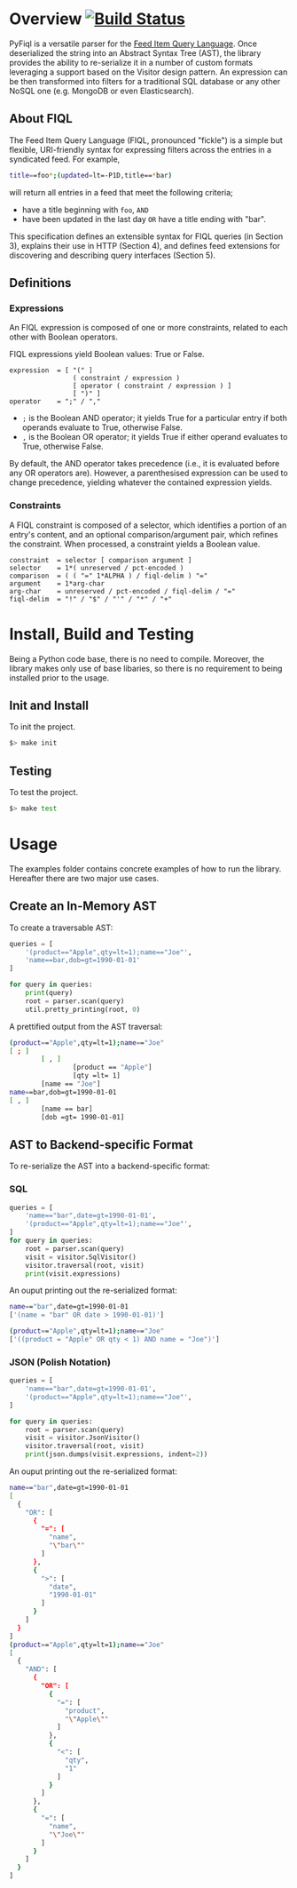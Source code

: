 # Overview [![Build Status](https://travis-ci.org/hailpam/pyfiql.svg?branch=main)](https://travis-ci.org/hailpam/pyfiql)
PyFiql is a versatile parser for the [Feed Item Query Language](https://tools.ietf.org/html/draft-nottingham-atompub-fiql-00). Once deserialized the string into an Abstract Syntax Tree (AST), the library provides the ability to re-serialize it in a number of custom formats leveraging a support based on the Visitor design pattern. An expression can be then transformed into filters for a traditional SQL database or any other NoSQL one (e.g. MongoDB or even Elasticsearch).

## About FIQL
The Feed Item Query Language (FIQL, pronounced "fickle") is a simple
but flexible, URI-friendly syntax for expressing filters across the
entries in a syndicated feed.  For example,

```bash
title==foo*;(updated=lt=-P1D,title==*bar)
```

will return all entries in a feed that meet the following criteria;

- have a title beginning with ```foo```, ```AND```
- have been updated in the last day ```OR``` have a title ending with
"bar".

This specification defines an extensible syntax for FIQL queries (in
Section 3), explains their use in HTTP (Section 4), and defines feed
extensions for discovering and describing query interfaces
(Section 5).

## Definitions
### Expressions
An FIQL expression is composed of one or more constraints, related to
each other with Boolean operators.

FIQL expressions yield Boolean values: True or False.

```
expression  = [ "(" ]
                ( constraint / expression )
                [ operator ( constraint / expression ) ]
                [ ")" ]
operator    = ";" / ","
```

- ```;``` is the Boolean AND operator; it yields True for a particular
entry if both operands evaluate to True, otherwise False.
- ```,``` is the Boolean OR operator; it yields True if either operand
evaluates to True, otherwise False.

By default, the AND operator takes precedence (i.e., it is evaluated
before any OR operators are).  However, a parenthesised expression
can be used to change precedence, yielding whatever the contained
expression yields.


### Constraints
A FIQL constraint is composed of a selector, which identifies a
portion of an entry's content, and an optional comparison/argument
pair, which refines the constraint.  When processed, a constraint
yields a Boolean value.

```
constraint  = selector [ comparison argument ]
selector    = 1*( unreserved / pct-encoded )
comparison  = ( ( "=" 1*ALPHA ) / fiql-delim ) "="
argument    = 1*arg-char
arg-char    = unreserved / pct-encoded / fiql-delim / "="
fiql-delim  = "!" / "$" / "'" / "*" / "+"
```

# Install, Build and Testing
Being a Python code base, there is no need to compile. Moreover, the library makes only use of base libaries, so there is no requirement to being installed prior to the usage.

## Init and Install
To init the project.

```bash
$> make init
```

## Testing
To test the project.

```bash
$> make test
```

# Usage
The examples folder contains concrete examples of how to run the library. Hereafter there are two major use cases.

## Create an In-Memory AST
To create a traversable AST:

```python
queries = [
    '(product=="Apple",qty=lt=1);name=="Joe"',
    'name==bar,dob=gt=1990-01-01'
]

for query in queries:
    print(query)
    root = parser.scan(query)
    util.pretty_printing(root, 0)
```

A prettified output from the AST traversal:

```bash
(product=="Apple",qty=lt=1);name=="Joe"
[ ; ]
        [ , ]
                [product == "Apple"]
                [qty =lt= 1]
        [name == "Joe"]
name==bar,dob=gt=1990-01-01
[ , ]
        [name == bar]
        [dob =gt= 1990-01-01]
```

## AST to Backend-specific Format 
To re-serialize the AST into a backend-specific format:

### SQL

```python
queries = [
    'name=="bar",date=gt=1990-01-01',
    '(product=="Apple",qty=lt=1);name=="Joe"',
]
for query in queries:
    root = parser.scan(query)
    visit = visitor.SqlVisitor()
    visitor.traversal(root, visit)
    print(visit.expressions)
```

An ouput printing out the re-serialized format:

```bash
name=="bar",date=gt=1990-01-01
['(name = "bar" OR date > 1990-01-01)']

(product=="Apple",qty=lt=1);name=="Joe"
['((product = "Apple" OR qty < 1) AND name = "Joe")']
```

### JSON (Polish Notation)

```python
queries = [
    'name=="bar",date=gt=1990-01-01',
    '(product=="Apple",qty=lt=1);name=="Joe"',
]

for query in queries:
    root = parser.scan(query)
    visit = visitor.JsonVisitor()
    visitor.traversal(root, visit)
    print(json.dumps(visit.expressions, indent=2))
```

An ouput printing out the re-serialized format:

```bash
name=="bar",date=gt=1990-01-01
[
  {
    "OR": [
      {
        "=": [
          "name",
          "\"bar\""
        ]
      },
      {
        ">": [
          "date",
          "1990-01-01"
        ]
      }
    ]
  }
]
(product=="Apple",qty=lt=1);name=="Joe"
[
  {
    "AND": [
      {
        "OR": [
          {
            "=": [
              "product",
              "\"Apple\""
            ]
          },
          {
            "<": [
              "qty",
              "1"
            ]
          }
        ]
      },
      {
        "=": [
          "name",
          "\"Joe\""
        ]
      }
    ]
  }
]
```
